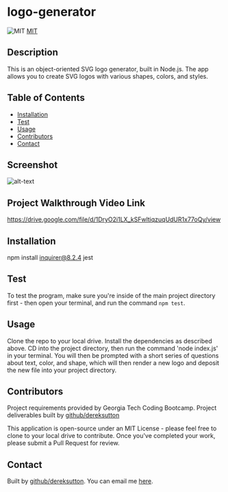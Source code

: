 # logo-generator

![MIT](https://img.shields.io/badge/license/license-MIT-blue.svg)
[MIT](https://opensource.org/licenses/MIT)

## Description
This is an object-oriented SVG logo generator, built in Node.js. The app allows you to create SVG logos with various shapes, colors, and styles.

## Table of Contents
* [Installation](#Installation)
* [Test](#Test)
* [Usage](#Usage)
* [Contributors](#Contributors)
* [Contact](#Contact)

## Screenshot
![alt-text](N/A)

## Project Walkthrough Video Link
https://drive.google.com/file/d/1DryO2i1LX_kSFwltiqzuqUdUR1x77oQy/view

## Installation
npm install inquirer@8.2.4 jest

## Test
To test the program, make sure you're inside of the main project directory first - then open your terminal, and run the command `npm test`.

## Usage
Clone the repo to your local drive. Install the dependencies as described above. CD into the project directory, then run the command 'node index.js' in your terminal. You will then be prompted with a short series of questions about text, color, and shape, which will then render a new logo and deposit the new file into your project directory.

## Contributors
Project requirements provided by Georgia Tech Coding Bootcamp.
Project deliverables built by [github/dereksutton](https://github.com/dereksutton)

This application is open-source under an MIT License - please feel free to clone to your local drive to contribute. Once you've completed your work, please submit a Pull Request for review.

## Contact
Built by [github/dereksutton](https://github.com/dereksutton). You can email me [here](mailto:dereksutton86@gmail.com).